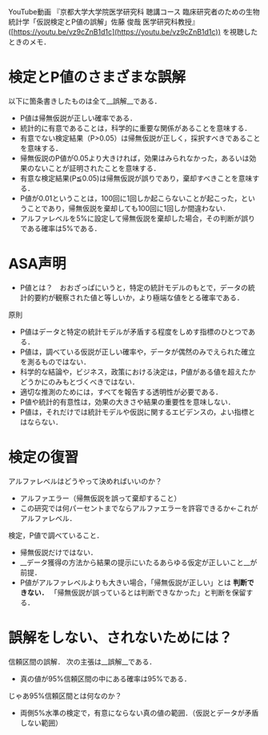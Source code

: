 YouTube動画
『京都大学大学院医学研究科 聴講コース 臨床研究者のための生物統計学「仮説検定とP値の誤解」佐藤 俊哉 医学研究科教授』
([https://youtu.be/vz9cZnB1d1c](https://youtu.be/vz9cZnB1d1c))
を視聴したときのメモ．

# 検定とP値のさまざまな誤解

以下に箇条書きしたものは全て__誤解__である．

- P値は帰無仮説が正しい確率である．
- 統計的に有意であることは，科学的に重要な関係があることを意味する．
- 有意でない検定結果（P>0.05）は帰無仮説が正しく，採択すべきであることを意味する．
- 帰無仮説のP値が0.05より大きければ，効果はみられなかった，あるいは効果のないことが証明されたことを意味する．
- 有意な検定結果(P≦0.05)は帰無仮説が誤りであり，棄却すべきことを意味する．
- P値が0.01ということは，100回に1回しか起こらないことが起こった，ということであり，帰無仮説を棄却しても100回に1回しか間違わない．
- アルファレベルを5%に設定して帰無仮説を棄却した場合，その判断が誤りである確率は5%である．


# ASA声明

- P値とは？　おおざっぱにいうと，特定の統計モデルのもとで，データの統計的要約が観察された値と等しいか，より極端な値をとる確率である．

原則

- P値はデータと特定の統計モデルが矛盾する程度をしめす指標のひとつである．
- P値は，調べている仮説が正しい確率や，データが偶然のみでえられた確立を測るものではない．
- 科学的な結論や，ビジネス，政策における決定は，P値がある値を超えたかどうかにのみもとづくべきではない．
- 適切な推測のためには，すべてを報告する透明性が必要である．
- P値や統計的有意性は，効果の大きさや結果の重要性を意味しない．
- P値は，それだけでは統計モデルや仮説に関するエビデンスの，よい指標とはならない．

# 検定の復習

アルファレベルはどうやって決めればいいのか？

- アルファエラー（帰無仮説を誤って棄却すること）
- この研究では何パーセントまでならアルファエラーを許容できるか←これがアルファレベル．

検定，P値で調べていること．

- 帰無仮説だけではない．
- __データ獲得の方法から結果の提示にいたるあらゆる仮定が正しいこと__が前提．
- P値がアルファレベルよりも大きい場合，「帰無仮説が正しい」とは __判断できない．__
	「帰無仮説が誤っているとは判断できなかった」と判断を保留する．

# 誤解をしない、されないためには？

信頼区間の誤解．
次の主張は__誤解__である．

- 真の値が95%信頼区間の中にある確率は95%である．

じゃあ95%信頼区間とは何なのか？

- 両側5%水準の検定で，有意にならない真の値の範囲．（仮説とデータが矛盾しない範囲）